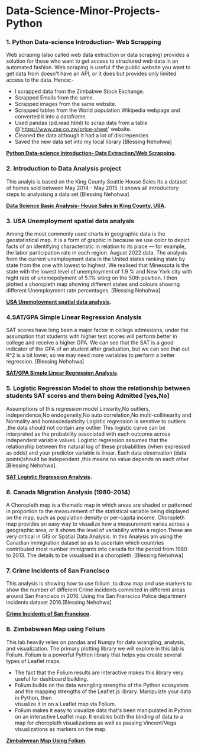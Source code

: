 # Data-Science-Minor-Projects-Python

### 1. Python Data-science Introduction- Web Scrapping
Web scraping (also called web data extraction or data scraping) provides a solution for those who want to get access to structured web data in an automated fashion. 
Web scraping is useful if the public website you want to get data from doesn't have an API, or it does but provides only limited access to the data.
Hence:-
- I scrapped data from the Zimbabwe Stock Exchange.
- Scrapped Emails from the same.
- Scrapped images from the same website.
- Scrapped tables from the World population Wikipedia webpage and converted it into a dataframe.
- Used pandas (pd.read.html) to scrap data from a table @'https://www.zse.co.zw/price-sheet' website.
- Cleaned the data although it had a lot of discrepencies 
- Saved the new data set into my local library [Blessing Nehohwa]

**[Python Data-science Introduction- Data Extraction/Web Scrapping](https://github.com/BlessingNehohwa/Data-Science-Mini-Real-World-Projects-Python/blob/main/Webscrapping%20Data%20Extraction.ipynb
).**



### 2. Introduction to Data Analysis project
This analyis is based on the King County Seattle House Sales Its a dataset of homes sold between May 2014 - May 2015.
It shows all introductory steps to analysisng a data set [Blessing Nehohwa]

**[Data Science Basic Analysis- House Sales in King County, USA](https://github.com/BlessingNehohwa/Data-Science-Minor-Projects-Python/blob/main/Data%20Science%20Basic%20Analysis-%20House%20Sales%20in%20King%20County%2C%20USA.ipynb
).**



### 3. USA Unemployment spatial data analysis
Among the most commonly used charts in geographic data is the geostatistical map. It is a form of graphic in because we use color to depict facts of an identifying characteristic in relation to its place — for example, the labor participation rate in each region.
August 2022 data.
The analysis from the current unemployment data in the United states ranking state by state from the one with lowest to highest.
We realised that Minessota is the state with the lowest level of unemployment of 1.9 % and New York city with hight rate of unemepolyment of 5.1% siting on the 50th position.
I then plotted a choropleth map showing different states and colours showing different Unemployment rate percentages. [Blessing Nehohwa]

**[USA Unemployment spatial data analysis](https://github.com/BlessingNehohwa/Data-Science-Minor-Projects-Python/blob/main/USA%20Unemployment%20Spatial%20Data%20Analysis.ipynb
).**


### 4.SAT/GPA Simple Linear Regression Analysis
SAT scores have long been a major factor in college admissions, under the assumption that students with higher test scores will perform better in college and receive a higher GPA. We can see that the SAT is a good indicator of the GPA of an student after graduation, but we can see that out R^2 is a bit lower, so we may need more variables to perform a better regression. [Blessing Nehohwa]

**[SAT/GPA Simple Linear Regression Analysis](
https://github.com/BlessingNehohwa/Data-Science-Minor-Projects-Python/blob/main/Regression%20analysis.ipynb
).**



### 5. Logistic Regression Model to show the relationship between students SAT scores and them being Admitted [yes,No]
Assumptions of this regression model Linearity,No outliers, independence,No endogeneity,No auto correlation,No multi-collinearity and Normality and homoscedasticity Logistic regression is senstive to outliers ,the data should not contain any outlier This logistic curve can be interpreted as the probability associated with each outcome across independent variable values. Logistic regression assumes that the relationship between the natural log of these probabilities (when expressed as odds) and your predictor variable is linear. Each data observation (data points)should be independent ,this means no value depends on each other [Blessing Nehohwa].

**[SAT Logistic Regression Analysis](https://github.com/BlessingNehohwa/Data-Science-Minor-Projects-Python/blob/main/Logistic%20Regression%20Model-Blessing.ipynb
).**

### 6. Canada Migration Analysis (1980-2014)
A Choropleth map is a thematic map in which areas are shaded or patterned in proportion to the measurement of the statistical variable being displayed on the map, such as population density or per-capita income. Choropleth map provides an easy way to visualize how a measurement varies across a geographic area, or it shows the level of variability within a region.These are very critical in GIS or Spatial Data Analysis. In this Analysis am using the Canadian immigration dataset so as to ascertain which countries contributed most number immigrants into canada for the period from 1980 to 2013. The details to be visualised in a choropleth. [Blessing Nehohwa]


### 7. Crime Incidents of San Francisco

This analysis is showing how to use folium ,to draw map and use markers to show the number of different Crime incidents commited in different areas around San Francisco in 2016. Using the San Franscico Police department incidents dataset 2016.[Blessing Nehohwa]

**[Crime Incidents of San Francisco](https://nbviewer.org/github/BlessingNehohwa/Data-Science-Minor-Projects-Python/blob/main/Crime%20Incidents%20of%20San%20Francisco%20Map%20with%20markers.ipynb).**


### 8. Zimbabwean Map using Folium

This lab heavily relies on pandas and Numpy for data wrangling, analysis, and visualization. The primary plotting library we will explore in this lab is Folium.
Folium is a powerful Python library that helps you create several types of Leaflet maps. 
- The fact that the Folium results are interactive makes this library very useful for dashboard building.
- Folium builds on the data wrangling strengths of the Python ecosystem and the mapping strengths of the Leaflet.js library. Manipulate your data in Python, then  
  visualize it in on a Leaflet map via Folium.
- Folium makes it easy to visualize data that's been manipulated in Python on an interactive Leaflet map. It enables both the binding of data to a map for choropleth 
  visualizations as well as passing Vincent/Vega visualizations as markers on the map.

**[Zimbabwean Map Using Folium](https://nbviewer.org/github/BlessingNehohwa/Data-Science-Minor-Projects-Python/blob/main/Zimbabwean%20Maps%20using%20Folium.ipynb).**
